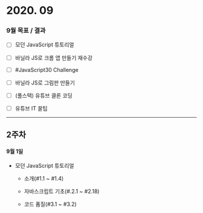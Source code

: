 # 2020. 09

### 9월 목표 / 결과

- [ ] 모던 JavaScript 튜토리얼

- [ ] 바닐라 JS로 크롬 앱 만들기 재수강

- [ ] #JavaScript30 Challenge

- [ ] 바닐라 JS로 그림판 만들기

- [ ] (풀스택) 유튜브 클론 코딩

- [ ] 유튜브 IT 꿀팁

---

## 2주차

#### 9월 1일

- 모던 JavaScript 튜토리얼

  - 소개(#1.1 ~ #1.4)

  - 자바스크립트 기초(#.2.1 ~ #2.18)

  - 코드 품질(#3.1 ~ #3.2)
